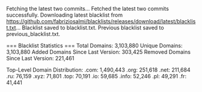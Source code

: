 Fetching the latest two commits...
Fetched the latest two commits successfully.
Downloading latest blacklist from https://github.com/fabriziosalmi/blacklists/releases/download/latest/blacklist.txt...
Blacklist saved to blacklist.txt.
Previous blacklist saved to previous_blacklist.txt.

=== Blacklist Statistics ===
Total Domains: 3,103,880
Unique Domains: 3,103,880
Added Domains Since Last Version: 303,425
Removed Domains Since Last Version: 221,461

Top-Level Domain Distribution:
  .com: 1,490,443
  .org: 251,618
  .net: 211,684
  .ru: 76,159
  .xyz: 71,801
  .top: 70,191
  .io: 59,685
  .info: 52,246
  .pl: 49,291
  .fr: 41,441
